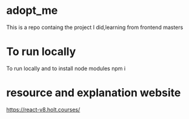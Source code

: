 # adopt_me
This is a repo containg the project I did,learning from frontend masters 
# To run locally
To run locally and to install node modules 
    npm i
# resource and explanation website 
  https://react-v8.holt.courses/
